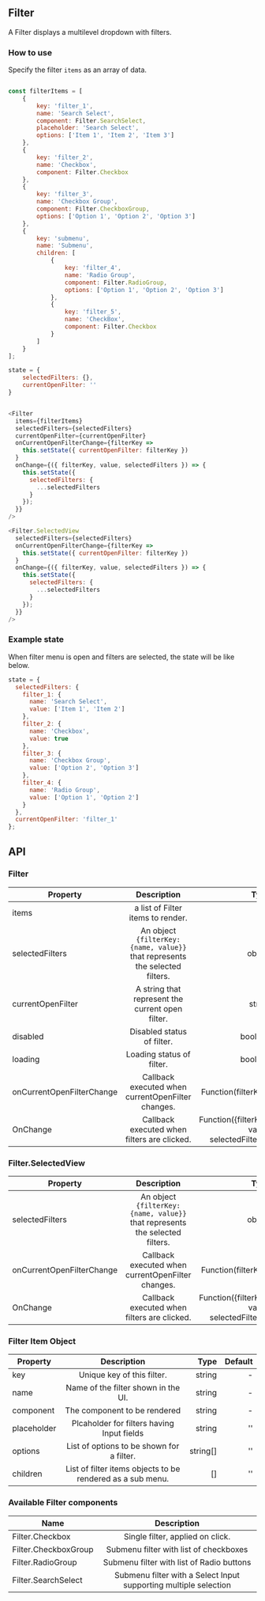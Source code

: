 ## Filter

A Filter displays a multilevel dropdown with filters.

### How to use

Specify the filter `items` as an array of data.

```javascript

const filterItems = [
    {
        key: 'filter_1',
        name: 'Search Select',
        component: Filter.SearchSelect,
        placeholder: 'Search Select',
        options: ['Item 1', 'Item 2', 'Item 3']
    },
    {
        key: 'filter_2',
        name: 'Checkbox',
        component: Filter.Checkbox
    },
    {
        key: 'filter_3',
        name: 'Checkbox Group',
        component: Filter.CheckboxGroup,
        options: ['Option 1', 'Option 2', 'Option 3']
    },
    {
        key: 'submenu',
        name: 'Submenu',
        children: [
            {
                key: 'filter_4',
                name: 'Radio Group',
                component: Filter.RadioGroup,
                options: ['Option 1', 'Option 2', 'Option 3']
            },
            {
                key: 'filter_5',
                name: 'CheckBox',
                component: Filter.Checkbox
            }
        ]
    }
];

state = {
    selectedFilters: {},
    currentOpenFilter: ''
}


<Filter
  items={filterItems}
  selectedFilters={selectedFilters}
  currentOpenFilter={currentOpenFilter}
  onCurrentOpenFilterChange={filterKey =>
    this.setState({ currentOpenFilter: filterKey })
  }
  onChange={({ filterKey, value, selectedFilters }) => {
    this.setState({
      selectedFilters: {
        ...selectedFilters
      }
    });
  }}
/>

<Filter.SelectedView
  selectedFilters={selectedFilters}
  onCurrentOpenFilterChange={filterKey =>
    this.setState({ currentOpenFilter: filterKey })
  }
  onChange={({ filterKey, value, selectedFilters }) => {
    this.setState({
      selectedFilters: {
        ...selectedFilters
      }
    });
  }}
/>

```

### Example state

When filter menu is open and filters are selected, the state will be like below.

```javascript
state = {
  selectedFilters: {
    filter_1: {
      name: 'Search Select',
      value: ['Item 1', 'Item 2']
    },
    filter_2: {
      name: 'Checkbox',
      value: true
    },
    filter_3: {
      name: 'Checkbox Group',
      value: ['Option 2', 'Option 3']
    },
    filter_4: {
      name: 'Radio Group',
      value: ['Option 1', 'Option 2']
    }
  },
  currentOpenFilter: 'filter_1'
};
```

## API

### Filter

| Property                  |                                 Description                                  |                                          Type | Default |
| ------------------------- | :--------------------------------------------------------------------------: | --------------------------------------------: | ------: |
| items                     |                      a list of Filter items to render.                       |                                            [] |       - |
| selectedFilters           | An object `{filterKey: {name, value}}` that represents the selected filters. |                                        object |       - |
| currentOpenFilter         |               A string that represent the current open filter.               |                                        string |       - |
| disabled                  |                          Disabled status of filter.                          |                                       boolean |   false |
| loading                   |                          Loading status of filter.                           |                                       boolean |   false |
| onCurrentOpenFilterChange |              Callback executed when currentOpenFilter changes.               |                           Function(filterKey) |       - |
| OnChange                  |                 Callback executed when filters are clicked.                  | Function({filterKey, value, selectedFilters}) |       - |

### Filter.SelectedView

| Property                  |                                 Description                                  |                                          Type | Default |
| ------------------------- | :--------------------------------------------------------------------------: | --------------------------------------------: | ------: |
| selectedFilters           | An object `{filterKey: {name, value}}` that represents the selected filters. |                                        object |       - |
| onCurrentOpenFilterChange |              Callback executed when currentOpenFilter changes.               |                           Function(filterKey) |       - |
| OnChange                  |                 Callback executed when filters are clicked.                  | Function({filterKey, value, selectedFilters}) |       - |

### Filter Item Object

| Property    |                        Description                         |     Type | Default |
| ----------- | :--------------------------------------------------------: | -------: | ------: |
| key         |                 Unique key of this filter.                 |   string |       - |
| name        |            Name of the filter shown in the UI.             |   string |       - |
| component   |                The component to be rendered                |   string |       - |
| placeholder |         Plcaholder for filters having Input fields         |   string |      '' |
| options     |         List of options to be shown for a filter.          | string[] |      '' |
| children    | List of filter items objects to be rendered as a sub menu. |       [] |      '' |

### Available Filter components

| Name                 |                           Description                            |
| -------------------- | :--------------------------------------------------------------: |
| Filter.Checkbox      |                 Single filter, applied on click.                 |
| Filter.CheckboxGroup |              Submenu filter with list of checkboxes              |
| Filter.RadioGroup    |            Submenu filter with list of Radio buttons             |
| Filter.SearchSelect  | Submenu filter with a Select Input supporting multiple selection |
